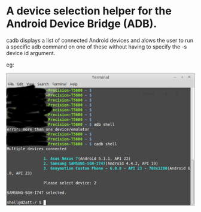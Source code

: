 # A device selection helper for the Android Device Bridge (ADB). 

cadb displays a list of connected Android devices and alows the user to run a specific adb command on one of these without
having to specify the -s device id argument.

eg: 

![alt tag](https://github.com/ravindu1024/cadb/blob/master/scr.png)
